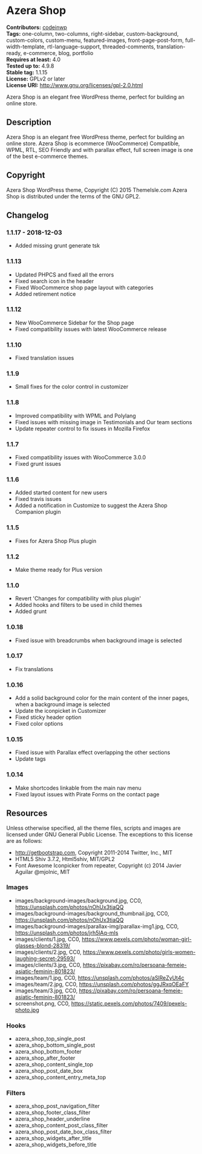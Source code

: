 # Azera Shop #
**Contributors:** [codeinwp](https://profiles.wordpress.org/codeinwp)  
**Tags:** one-column, two-columns, right-sidebar, custom-background, custom-colors, custom-menu, featured-images, front-page-post-form, full-width-template, rtl-language-support, threaded-comments, translation-ready, e-commerce, blog, portfolio  
**Requires at least:** 4.0  
**Tested up to:** 4.9.8  
**Stable tag:** 1.1.15  
**License:** GPLv2 or later  
**License URI:** http://www.gnu.org/licenses/gpl-2.0.html  

Azera Shop is an elegant free WordPress theme, perfect for building an online store.

## Description ##
Azera Shop is an elegant free WordPress theme, perfect for building an online store. Azera Shop is ecommerce (WooCommerce) Compatible, WPML, RTL, SEO Friendly and with parallax effect, full screen image is one of the best e-commerce themes.

## Copyright ##
Azera Shop WordPress theme, Copyright (C) 2015 ThemeIsle.com
Azera Shop is distributed under the terms of the GNU GPL2.

## Changelog ##
### 1.1.17 - 2018-12-03  ###

* Added missing grunt generate tsk



### 1.1.13 ###
* Updated PHPCS and fixed all the errors
* Fixed search icon in the header
* Fixed WooCommerce shop page layout with categories
* Added retirement notice

### 1.1.12 ###
* New WooCommerce Sidebar for the Shop page
* Fixed compatibility issues with latest WooCommerce release

### 1.1.10 ###
* Fixed translation issues

### 1.1.9 ###
* Small fixes for the color control in customizer

### 1.1.8 ###
* Improved compatibility with WPML and Polylang
* Fixed issues with missing image in Testimonials and Our team sections
* Update repeater control to fix issues in Mozilla Firefox

### 1.1.7 ###
* Fixed compatibility issues with WooCommerce 3.0.0
* Fixed grunt issues

### 1.1.6 ###
* Added started content for new users
* Fixed travis issues
* Added a notification in Customize to suggest the Azera Shop Companion plugin

### 1.1.5 ###
* Fixes for Azera Shop Plus plugin

### 1.1.2 ###
* Make theme ready for Plus version

### 1.1.0 ###
* Revert 'Changes for compatibility with plus plugin'
* Added hooks and filters to be used in child themes
* Added grunt

### 1.0.18 ###
* Fixed issue with breadcrumbs when background image is selected

### 1.0.17 ###
* Fix translations

### 1.0.16 ###
* Add a solid background color for the main content of the inner pages, when a background image is selected
* Update the iconpicket in Customizer
* Fixed sticky header option
* Fixed color options

### 1.0.15 ###
* Fixed issue with Parallax effect overlapping the other sections
* Update tags

### 1.0.14 ###
* Make shortcodes linkable from the main nav menu
* Fixed layout issues with Pirate Forms on the contact page

## Resources ##
Unless otherwise specified, all the theme files, scripts and images are licensed under GNU General Public License.
The exceptions to this license are as follows:
* http://getbootstrap.com, Copyright 2011-2014 Twitter, Inc., MIT
* HTML5 Shiv 3.7.2, Html5shiv, MIT/GPL2
* Font Awesome Iconpicker from repeater, Copyright (c) 2014 Javier Aguilar @mjolnic, MIT

### Images ###
* images/background-images/background.jpg, CC0, https://unsplash.com/photos/nOhUx3tiaQQ
* images/background-images/background_thumbnail.jpg, CC0, https://unsplash.com/photos/nOhUx3tiaQQ
* images/background-images/parallax-img/parallax-img1.jpg, CC0, https://unsplash.com/photos/jrh5lAq-mIs
* images/clients/1.jpg, CC0, https://www.pexels.com/photo/woman-girl-glasses-blond-28319/
* images/clients/2.jpg, CC0, https://www.pexels.com/photo/girls-women-laughing-secret-29593/
* images/clients/3.jpg, CC0, https://pixabay.com/ro/persoana-femeie-asiatic-feminin-801823/
* images/team/1.jpg, CC0, https://unsplash.com/photos/aSlReZyUt4c
* images/team/2.jpg, CC0, https://unsplash.com/photos/ggJRxqOEaFY
* images/team/3.jpg, CC0, https://pixabay.com/ro/persoana-femeie-asiatic-feminin-801823/
* screenshot.png, CC0, https://static.pexels.com/photos/7409/pexels-photo.jpg

### Hooks ###
* azera_shop_top_single_post
* azera_shop_bottom_single_post
* azera_shop_bottom_footer
* azera_shop_after_footer
* azera_shop_content_single_top
* azera_shop_post_date_box
* azera_shop_content_entry_meta_top

### Filters ###
* azera_shop_post_navigation_filter
* azera_shop_footer_class_filter
* azera_shop_header_underline
* azera_shop_content_post_class_filter
* azera_shop_post_date_box_class_filter
* azera_shop_widgets_after_title
* azera_shop_widgets_before_title